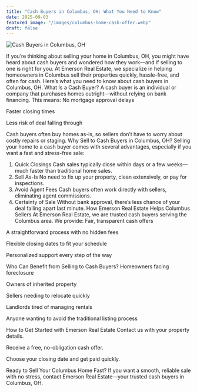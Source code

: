 ```yaml
---
title: "Cash Buyers in Columbus, OH: What You Need to Know"
date: 2025-09-03
featured_image: "/images/columbus-home-cash-offer.webp"
draft: false
---
```


![Cash Buyers in Columbus, OH](/images/columbus-home-cash-offer.webp)

If you’re thinking about selling your home in Columbus, OH, you might have heard about cash buyers and wondered how they work—and if selling to one is right for you. At Emerson Real Estate, we specialize in helping homeowners in Columbus sell their properties quickly, hassle-free, and often for cash.
Here’s what you need to know about cash buyers in Columbus, OH.
What Is a Cash Buyer?
A cash buyer is an individual or company that purchases homes outright—without relying on bank financing. This means:
No mortgage approval delays
 
Faster closing times
 
Less risk of deal falling through
 
Cash buyers often buy homes as-is, so sellers don’t have to worry about costly repairs or staging.
Why Sell to Cash Buyers in Columbus, OH?
Selling your home to a cash buyer comes with several advantages, especially if you want a fast and stress-free sale:
1. Quick Closings
Cash sales typically close within days or a few weeks—much faster than traditional home sales.
2. Sell As-Is
No need to fix up your property, clean extensively, or pay for inspections.
3. Avoid Agent Fees
Cash buyers often work directly with sellers, eliminating agent commissions.
4. Certainty of Sale
Without bank approval, there’s less chance of your deal falling apart last minute.
How Emerson Real Estate Helps Columbus Sellers
At Emerson Real Estate, we are trusted cash buyers serving the Columbus area. We provide:
Fair, transparent cash offers
 
A straightforward process with no hidden fees
 
Flexible closing dates to fit your schedule
 
Personalized support every step of the way
 
Who Can Benefit from Selling to Cash Buyers?
Homeowners facing foreclosure
 
Owners of inherited property
 
Sellers needing to relocate quickly
 
Landlords tired of managing rentals
 
Anyone wanting to avoid the traditional listing process
 
How to Get Started with Emerson Real Estate
Contact us with your property details.
 
Receive a free, no-obligation cash offer.
 
Choose your closing date and get paid quickly.
 
Ready to Sell Your Columbus Home Fast?
If you want a smooth, reliable sale with no stress, contact Emerson Real Estate—your trusted cash buyers in Columbus, OH.